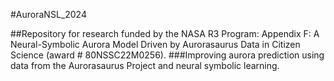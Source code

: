 #AuroraNSL_2024

##Repository for research funded by the NASA R3 Program: Appendix F: A Neural-Symbolic Aurora Model Driven by Aurorasaurus Data in Citizen Science (award # 80NSSC22M0256).
###Improving aurora prediction using data from the Aurorasaurus Project and neural symbolic learning.
